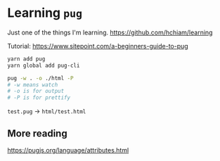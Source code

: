 # Learning `pug`

Just one of the things I'm learning. <https://github.com/hchiam/learning>

Tutorial: <https://www.sitepoint.com/a-beginners-guide-to-pug>

```bash
yarn add pug
yarn global add pug-cli
```

```bash
pug -w . -o ./html -P
# -w means watch
# -o is for output
# -P is for prettify
```

`test.pug` -> `html/test.html`

## More reading

<https://pugjs.org/language/attributes.html>
